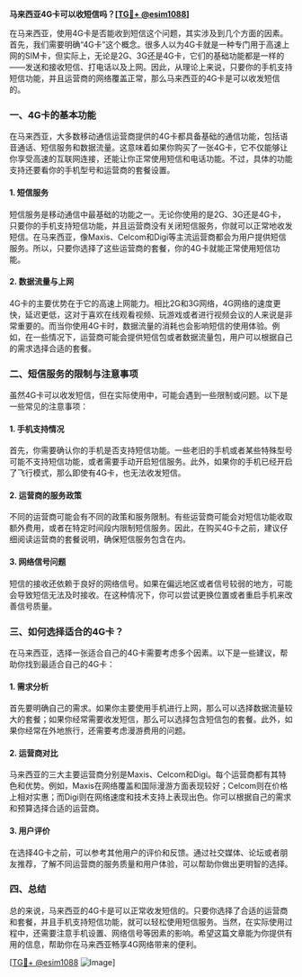**马来西亚4G卡可以收短信吗？[[TG💪+ @esim1088](https://t.me/s/esim1088)]**

在马来西亚，使用4G卡是否能收到短信这个问题，其实涉及到几个方面的因素。首先，我们需要明确“4G卡”这个概念。很多人以为4G卡就是一种专门用于高速上网的SIM卡，但实际上，无论是2G、3G还是4G卡，它们的基础功能都是一样的——发送和接收短信、打电话以及上网。因此，从理论上来说，只要你的手机支持短信功能，并且运营商的网络覆盖正常，那么马来西亚的4G卡是可以收发短信的。

### 一、4G卡的基本功能

在马来西亚，大多数移动通信运营商提供的4G卡都具备基础的通信功能，包括语音通话、短信服务和数据流量。这意味着如果你购买了一张4G卡，它不仅能够让你享受高速的互联网连接，还能让你正常使用短信和电话功能。不过，具体的功能支持还要看你的手机型号和运营商的套餐设置。

#### 1. 短信服务
短信服务是移动通信中最基础的功能之一。无论你使用的是2G、3G还是4G卡，只要你的手机支持短信功能，并且运营商没有关闭短信服务，你就可以正常地收发短信。在马来西亚，像Maxis、Celcom和Digi等主流运营商都会为用户提供短信服务。所以，只要你选择了这些运营商的套餐，你的4G卡就能正常使用短信功能。

#### 2. 数据流量与上网
4G卡的主要优势在于它的高速上网能力。相比2G和3G网络，4G网络的速度更快，延迟更低，这对于喜欢在线观看视频、玩游戏或者进行视频会议的人来说是非常重要的。而当你使用4G卡时，数据流量的消耗也会影响短信的使用体验。例如，在一些情况下，运营商可能会提供短信包或者数据流量包，用户可以根据自己的需求选择合适的套餐。

### 二、短信服务的限制与注意事项

虽然4G卡可以收发短信，但在实际使用中，可能会遇到一些限制或问题。以下是一些常见的注意事项：

#### 1. 手机支持情况
首先，你需要确认你的手机是否支持短信功能。一些老旧的手机或者某些特殊型号可能不支持短信功能，或者需要手动开启短信服务。此外，如果你的手机已经开启了飞行模式，那么即使有4G卡，也无法收发短信。

#### 2. 运营商的服务政策
不同的运营商可能会有不同的政策和服务限制。有些运营商可能会对短信功能收取额外费用，或者在特定时间段内限制短信服务。因此，在购买4G卡之前，建议仔细阅读运营商的套餐说明，确保短信服务包含在内。

#### 3. 网络信号问题
短信的接收还依赖于良好的网络信号。如果在偏远地区或者信号较弱的地方，可能会导致短信无法及时接收。在这种情况下，你可以尝试更换位置或者重启手机来改善信号质量。

### 三、如何选择适合的4G卡？

在马来西亚，选择一张适合自己的4G卡需要考虑多个因素。以下是一些建议，帮助你找到最适合自己的4G卡：

#### 1. 需求分析
首先要明确自己的需求。如果你主要使用手机进行上网，那么可以选择数据流量较大的套餐；如果你经常需要收发短信，那么可以选择包含短信包的套餐。此外，如果你经常在外地旅行，还需要考虑漫游费用的问题。

#### 2. 运营商对比
马来西亚的三大主要运营商分别是Maxis、Celcom和Digi。每个运营商都有其特色和优势。例如，Maxis在网络覆盖和国际漫游方面表现较好；Celcom则在价格上相对实惠；而Digi则在网络速度和技术支持上表现出色。你可以根据自己的需求和预算选择合适的运营商。

#### 3. 用户评价
在选择4G卡之前，可以参考其他用户的评价和反馈。通过社交媒体、论坛或者朋友推荐，了解不同运营商的服务质量和用户体验，可以帮助你做出更明智的选择。

### 四、总结

总的来说，马来西亚的4G卡是可以正常收发短信的。只要你选择了合适的运营商和套餐，并且手机支持短信功能，就可以轻松使用短信服务。当然，在实际使用过程中，还需要注意手机设置、网络信号等因素的影响。希望这篇文章能为你提供有用的信息，帮助你在马来西亚畅享4G网络带来的便利。

[[TG💪+ @esim1088](https://t.me/s/esim1088) ![Image](https://i.postimg.cc/4NQfJmqS/Snipaste-2025-05-13-00-14-12.png)]